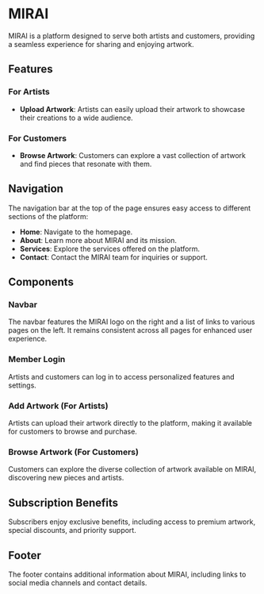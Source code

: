 # MIRAI

MIRAI is a platform designed to serve both artists and customers, providing a seamless experience for sharing and enjoying artwork.

## Features

### For Artists
- **Upload Artwork**: Artists can easily upload their artwork to showcase their creations to a wide audience.

### For Customers
- **Browse Artwork**: Customers can explore a vast collection of artwork and find pieces that resonate with them.

## Navigation

The navigation bar at the top of the page ensures easy access to different sections of the platform:
- **Home**: Navigate to the homepage.
- **About**: Learn more about MIRAI and its mission.
- **Services**: Explore the services offered on the platform.
- **Contact**: Contact the MIRAI team for inquiries or support.

## Components

### Navbar
The navbar features the MIRAI logo on the right and a list of links to various pages on the left. It remains consistent across all pages for enhanced user experience.

### Member Login
Artists and customers can log in to access personalized features and settings.

### Add Artwork (For Artists)
Artists can upload their artwork directly to the platform, making it available for customers to browse and purchase.

### Browse Artwork (For Customers)
Customers can explore the diverse collection of artwork available on MIRAI, discovering new pieces and artists.

## Subscription Benefits

Subscribers enjoy exclusive benefits, including access to premium artwork, special discounts, and priority support.

## Footer

The footer contains additional information about MIRAI, including links to social media channels and contact details.
